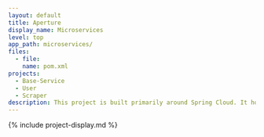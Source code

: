 ```yaml
---
layout: default
title: Aperture
display_name: Microservices
level: top
app_path: microservices/
files:
  - file:
    name: pom.xml
projects:
  - Base-Service
  - User
  - Scraper
description: This project is built primarily around Spring Cloud. It houses all microservice modules that will be registered to the discovery service.
---
```

{% include project-display.md %}